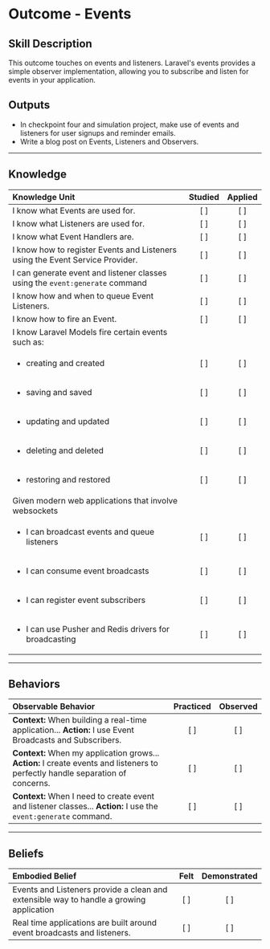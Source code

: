 # Outcome - Events

Skill Description
----------
This outcome touches on events and listeners. Laravel's events provides a simple observer implementation, allowing you to subscribe and listen for events in your application.

Outputs
----------
- In checkpoint four and simulation project, make use of events and listeners for user signups and reminder emails.
- Write a blog post on Events, Listeners and Observers.


----------
## **Knowledge**


| Knowledge Unit   |      Studied      | Applied |
|:-------------|:------------------:|:--------:|
| I know what Events are used for. | [ ] | [ ]  |
| I know what Listeners are used for. | [ ] | [ ]  |
| I know what Event Handlers are. | [ ] | [ ] |
| I know how to register Events and Listeners using the Event Service Provider. | [ ] | [ ]  |
| I can generate event and listener classes using the `event:generate` command | [ ] | [ ]  |
| I know how and when to queue Event Listeners. | [ ] | [ ]  |
| I know how to fire an Event. | [ ] | [ ]  |
| I know Laravel Models fire certain events such as: | | |
| <ul><li> creating and created </li></ul> | [ ] | [ ]  |
| <ul><li> saving and saved  </li></ul> | [ ] | [ ]  |
| <ul><li> updating and updated  </li></ul> | [ ] | [ ]  |
| <ul><li> deleting and deleted  </li></ul> | [ ] | [ ]  |
| <ul><li> restoring and restored  </li></ul> | [ ] | [ ]  |
| Given modern web applications that involve websockets | | |
| <ul><li> I can broadcast events and queue listeners </li></ul> | [ ] | [ ]  |
| <ul><li> I can consume event broadcasts  </li></ul> | [ ] | [ ]  |
| <ul><li> I can register event subscribers  </li></ul> | [ ] | [ ]  |
| <ul><li> I can use Pusher and Redis drivers for broadcasting </li></ul> | [ ] | [ ]  |


----------


## **Behaviors**


| Observable Behavior   |      Practiced      | Observed |
|:-------------|:------------------:|:--------:|
| **Context:** When building a real-time application... **Action:** I use Event Broadcasts and Subscribers. | [ ] | [ ]  |
| **Context:** When my application grows... **Action:** I create events and listeners to perfectly handle separation of concerns. | [ ] | [ ]  |
| **Context:** When I need to create event and listener classes... **Action:** I use the `event:generate` command. | [ ] | [ ]  |


----------


## **Beliefs**


| Embodied Belief   |      Felt      | Demonstrated |
|:-------------|:------------------:|:--------:|
| Events and Listeners provide a clean and extensible way to handle a growing application | [ ] | [ ]  |
| Real time applications are built around event broadcasts and listeners. | [ ] | [ ]  |
